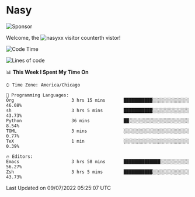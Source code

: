 # Nasy

<!--
<p align="center">
<img height="200" src="https://github-readme-stats.vercel.app/api?username=nasyxx&count_private=true&show_icons=true&theme=dracula&include_all_commits=true"/>
<img height="200" src="https://github-readme-stats.vercel.app/api/top-langs/?username=nasyxx&theme=dracula&hide=html,jupyter+notebook&count_private=true&show_icons=true"/>
</p>

  
----------------
-->

![Sponsor](https://img.shields.io/static/v1.svg?label=Sponsor&message=%E2%9D%A4&logo=GitHub&style=flat&color=pink)
 
Welcome, the ![nasyxx visitor counter](https://count.getloli.com/get/@nasyxx?theme=rule34)th vistor!
 
<!--START_SECTION:waka-->
![Code Time](http://img.shields.io/badge/Code%20Time-0%20secs-blue)

![Lines of code](https://img.shields.io/badge/From%20Hello%20World%20I%27ve%20Written-5%20Million%20lines%20of%20code-blue)

📊 **This Week I Spent My Time On** 

```text
⌚︎ Time Zone: America/Chicago

💬 Programming Languages: 
Org                      3 hrs 15 mins       ███████████░░░░░░░░░░░░░░   46.08% 
sh                       3 hrs 5 mins        ███████████░░░░░░░░░░░░░░   43.73% 
Python                   36 mins             ██░░░░░░░░░░░░░░░░░░░░░░░   8.54% 
TOML                     3 mins              ░░░░░░░░░░░░░░░░░░░░░░░░░   0.77% 
TeX                      1 min               ░░░░░░░░░░░░░░░░░░░░░░░░░   0.39%

🔥 Editors: 
Emacs                    3 hrs 58 mins       ██████████████░░░░░░░░░░░   56.27% 
Zsh                      3 hrs 5 mins        ███████████░░░░░░░░░░░░░░   43.73%

```


 Last Updated on 09/07/2022 05:25:07 UTC
<!--END_SECTION:waka-->

<!-- ![visitors](https://visitor-badge.laobi.icu/badge?page_id=nasyxx.nasyxx) -->

